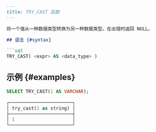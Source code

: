 ```markdown
---
title: TRY_CAST 函数
---

将一个值从一种数据类型转换为另一种数据类型。在出错时返回 NULL。

## 语法 {#syntax}

```sql
TRY_CAST( <expr> AS <data_type> )
```

## 示例 {#examples}

```sql
SELECT TRY_CAST(1 AS VARCHAR);

┌───────────────────────┐
│ try_cast(1 as string) │
├───────────────────────┤
│ 1                     │
└───────────────────────┘
```
```